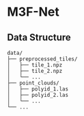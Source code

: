# M3F-Net

## Data Structure
```
data/
├── preprocessed_tiles/
│   ├── tile_1.npz
│   ├── tile_2.npz
│   └── ...
├── point_clouds/
│   ├── polyid_1.las
│   ├── polyid_2.las
│   └── ...
└── ...
```
